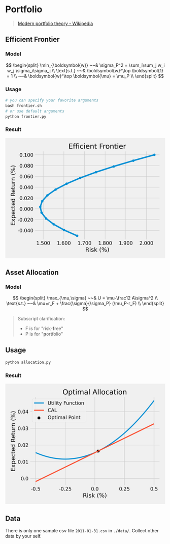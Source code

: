# Portfolio

> [Modern portfolio theory - Wikipedia](https://en.wikipedia.org/wiki/Modern_portfolio_theory)

## Efficient Frontier

### Model

$$
\begin{split}
\min_{\boldsymbol{w}} ~~& \sigma_P^2 = \sum_i\sum_j w_i w_j \sigma_i\sigma_j \\
\text{s.t.}           ~~& \boldsymbol{w}^\top \boldsymbol{1} = 1             \\
                      ~~& \boldsymbol{w}^\top \boldsymbol{\mu} = \mu_P       \\
\end{split}
$$

### Usage

```python
# you can specify your favorite arguments
bash frontier.sh
# or use default arguments
python frontier.py
```

### Result

![frontier](./frontier.png)

## Asset Allocation

### Model

$$
\begin{split}
\max_{\mu,\sigma} ~~& U = \mu-\frac12 A\sigma^2 \\
\text{s.t.} ~~& \mu=r_F + \frac{\sigma}{\sigma_P} (\mu_P-r_F) \\
\end{split}
$$

> Subscript clarification:
>
> - F is for "risk-**f**ree"
> - P is for "**p**ortfolio"

## Usage

```bash
python allocation.py
```

### Result

![allocation](./allocation.png)

## Data

There is only one sample csv file `2011-01-31.csv` in `./data/`. Collect other data by your self.



